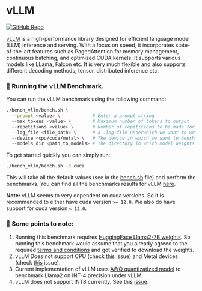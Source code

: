 # vLLM

[![GitHub Repo](https://img.shields.io/badge/github-%23121011.svg?style=for-the-badge&logo=github&logoColor=white)](https://github.com/vllm-project/vllm) &nbsp;

[vLLM](https://github.com/vllm-project/vllm) is a high-performance library designed for efficient language model (LLM) inference and serving. With a focus on speed, it incorporates state-of-the-art features such as PagedAttention for memory management, continuous batching, and optimized CUDA kernels. It supports various models like LLama, Falcon etc. It is very much flexible and also supports different decoding methods, tensor, distributed inference etc.


### 🚀 Running the vLLM Benchmark.

You can run the vLLM  benchmark using the following command:

```bash
./bench_vllm/bench.sh \
  --prompt <value> \            # Enter a prompt string
  --max_tokens <value> \        # Maximum number of tokens to output
  --repetitions <value> \       # Number of repititions to be made for the prompt.
  --log_file <file_path> \      # A .log file underwhich we want to write the results.
  --device <cpu/cuda/metal> \   # The device in which we want to benchmark.
  --models_dir <path_to_models> # The directory in which model weights are present
```

To get started quickly you can simply run:

```bash
./bench_vllm/bench.sh -d cuda
```
This will take all the default values (see in the [bench.sh](/bench_vllm/bench.sh) file) and perform the benchmarks. You can find all the benchmarks results for vLLM [here](/docs/llama2.md).

**Note:** vLLM seems to very dependent on cuda versions. So it is recommended to either have cuda version `>= 12.0`. We also do have support for cuda version `< 12.0`.

### 👀 Some points to note:

1. Running this benchmark requires [HuggingFace Llama2-7B weights](https://huggingface.co/meta-llama/Llama-2-7b). So running this benchmark would assume that you already agreed to the required [terms and conditions](https://ai.meta.com/resources/models-and-libraries/llama-downloads/) and got verified to download the weights.
2. vLLM Does not support CPU (check [this](https://github.com/vllm-project/vllm/issues/176) issue) and Metal devices (check [this](https://github.com/vllm-project/vllm/issues/1441) issue).
3. Current implementation of vLLM uses [AWQ quantizatized model](https://github.com/vllm-project/vllm?tab=readme-ov-file#about) to benchmark Llama2 on INT-4 precision under vLLM.
4. vLLM does not support INT8 currently. See this [issue](https://github.com/vllm-project/vllm/pull/1508).
